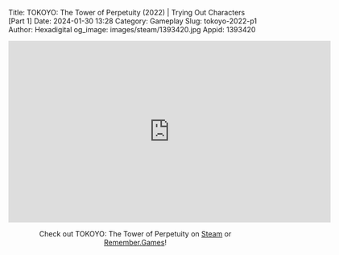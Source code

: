 Title: TOKOYO: The Tower of Perpetuity (2022) | Trying Out Characters [Part 1]
Date: 2024-01-30 13:28
Category: Gameplay
Slug: tokoyo-2022-p1
Author: Hexadigital
og_image: images/steam/1393420.jpg
Appid: 1393420

<center><iframe src="https://www.youtube.com/embed/0jsKh6roc1E?feature=oembed" allow="accelerometer; autoplay; encrypted-media; gyroscope; picture-in-picture" width="640" height="360" frameborder="0"></iframe>

Check out TOKOYO: The Tower of Perpetuity on [Steam](https://store.steampowered.com/app/1393420/?curator_clanid=34633900) or [Remember.Games](https://remember.games/game/6572/tokoyo-the-tower-of-perpetuity/)!</center>